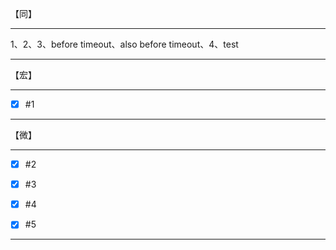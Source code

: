 【同】

-------------------

1、2、3、before timeout、also before timeout、4、test

-------------------

【宏】

-------------------

- [x] #1

-------------------

【微】

-------------------

- [x] #2

- [x] #3

- [x] #4

- [x] #5
-------------------